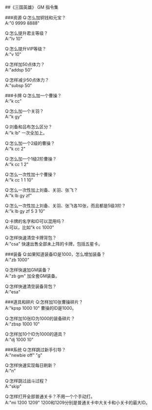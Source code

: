 ##《三国英雄》 GM 指令集

###资源
Q:怎么加铜钱和元宝？    
A:"0 9999 8888"    

Q:怎么提升君主等级？    
A:"lv 10"    
  
Q:怎么提升VIP等级？    
A:"v 10"

Q:怎样加50点体力？    
A:"addsp 50"    

Q:怎样减少50点体力？    
A:"subsp 50"    

###卡牌
Q:怎么加一个曹操？    
A:"k cc"    

Q:怎么加一个关羽？    
A:"k gy"    

Q:刘备和吕布怎么区分？    
A:"k lb" 一次全加上。    

Q:怎么加一个2级的曹操？    
A:"k cc 2"    

Q:怎么加一个1级2阶曹操？    
A:"k cc 1 2"    

Q:怎么一次性加十个曹操？    
A:"k cc 1 1 10"    

Q:怎么一次性加上刘备、关羽、张飞？    
A:"k lb gy zf"    

Q:怎么一次性加上刘备、关羽、张飞各10张，而且都是5级3阶？    
A:"k lb gy zf 5 3 10"    

Q:卡牌的名字和ID可以混用吗？    
A:可以，比如"k cc 1000"    

Q:怎样快速清空卡牌背包？    
A:"csa" 快速出售全部未上阵的卡牌，包括五星卡。    

###装备
Q:如果知道装备ID是1000，怎么增加装备？    
A:"zb 1000"    

Q:怎样快速加GM装备？    
A:"zb gm" 加全套GM装备。    

Q:怎样快速清空装备背包？    
A:"esa"    

###道具和碎片
Q:怎样加10张曹操碎片？    
A:"kpsp 1000 10" 曹操的ID是1000。    

Q:怎样加10张ID为1000的装备碎片？    
A:"zbsp 1000 10"    

Q:怎样加10个ID为1000的道具？    
A:"dj 1000 10"    

###系统
Q:怎样跳过新手引导？    
A:"newbie off" "g"    

Q:怎样快速实现每日刷新？    
A:"n"    

Q:怎样跳过战斗过程？    
A:"skip"    

Q:怎样打开全部普通关卡？不用一个个手动打。    
A:"mi 1200 1209" 1200和1209分别是普通关卡中大关卡和小关卡的最大ID。    

